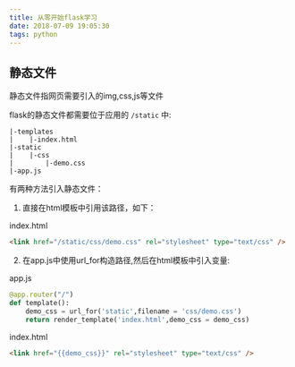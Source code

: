 ```yaml
---
title: 从零开始flask学习
date: 2018-07-09 19:05:30
tags: python
---
```


## 静态文件

静态文件指网页需要引入的img,css,js等文件

flask的静态文件都需要位于应用的 `/static` 中:

```
|-templates
|    |-index.html
|-static
|    |-css
|        |-demo.css
|-app.js
```

有两种方法引入静态文件：

1. 直接在html模板中引用该路径，如下：

index.html

```html
<link href="/static/css/demo.css" rel="stylesheet" type="text/css" />
```

2. 在app.js中使用url_for构造路径,然后在html模板中引入变量:

app.js

```python
@app.router("/")
def template():
    demo_css = url_for('static',filename = 'css/demo.css')
    return render_template('index.html',demo_css = demo_css)
```
index.html

```html
<link href="{{demo_css}}" rel="stylesheet" type="text/css" />
```
